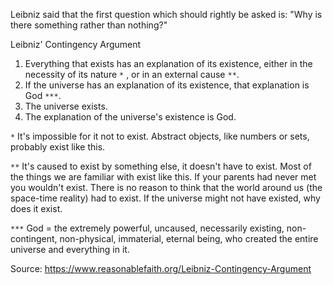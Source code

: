 Leibniz said that the first question which should rightly be asked is: "Why is there something rather than nothing?"

Leibniz' Contingency Argument

1. Everything that exists has an explanation of its existence, either in the necessity of its nature `*` , or in an external cause `**`.
2. If the universe has an explanation of its existence, that explanation is God `***`.
3. The universe exists.
4. The explanation of the universe's existence is God.

`*` It's impossible for it not to exist. Abstract objects, like numbers or sets, probably exist like this.

`**` It's caused to exist by something else, it doesn't have to exist. Most of the things we are familiar with exist like this. If your parents had never met you wouldn't exist. There is no reason to think that the world around us (the space-time reality) had to exist. If the universe might not have existed, why does it exist. 

`***` God = the extremely powerful, uncaused, necessarily existing, non-contingent, non-physical, immaterial, eternal being, who created the entire universe and everything in it.

Source: https://www.reasonablefaith.org/Leibniz-Contingency-Argument
